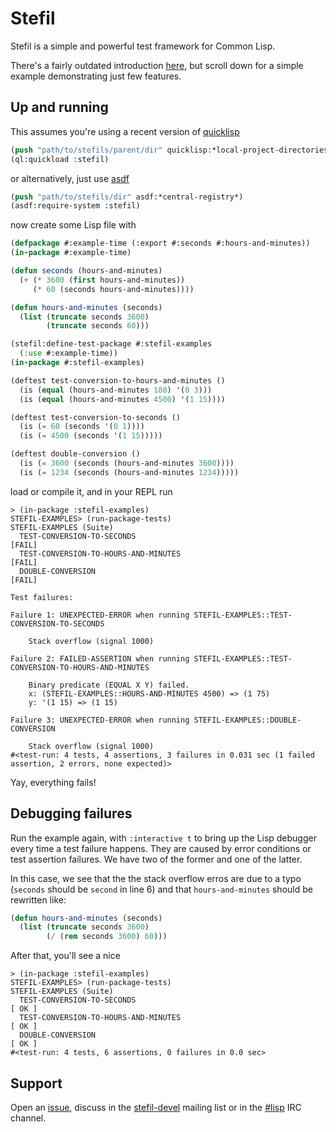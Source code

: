 Stefil
======

Stefil is a simple and powerful test framework for Common Lisp.

There's a fairly outdated introduction [here][old-intro], but scroll
down for a simple example demonstrating just few features.

Up and running
--------------

This assumes you're using a recent version of [quicklisp][quicklisp]

```lisp
(push "path/to/stefils/parent/dir" quicklisp:*local-project-directories*)
(ql:quickload :stefil)
```

or alternatively, just use [asdf][asdf]

```lisp
(push "path/to/stefils/dir" asdf:*central-registry*)
(asdf:require-system :stefil)
```

now create some Lisp file with

```lisp
(defpackage #:example-time (:export #:seconds #:hours-and-minutes))
(in-package #:example-time)

(defun seconds (hours-and-minutes)
  (+ (* 3600 (first hours-and-minutes))
     (* 60 (seconds hours-and-minutes))))

(defun hours-and-minutes (seconds)
  (list (truncate seconds 3600)
        (truncate seconds 60)))

(stefil:define-test-package #:stefil-examples
  (:use #:example-time))
(in-package #:stefil-examples)

(deftest test-conversion-to-hours-and-minutes ()
  (is (equal (hours-and-minutes 180) '(0 3)))
  (is (equal (hours-and-minutes 4500) '(1 15))))

(deftest test-conversion-to-seconds ()
  (is (= 60 (seconds '(0 1))))
  (is (= 4500 (seconds '(1 15)))))

(deftest double-conversion ()
  (is (= 3600 (seconds (hours-and-minutes 3600))))
  (is (= 1234 (seconds (hours-and-minutes 1234)))))
```
load or compile it, and in your REPL run

    > (in-package :stefil-examples)
    STEFIL-EXAMPLES> (run-package-tests)
    STEFIL-EXAMPLES (Suite)
      TEST-CONVERSION-TO-SECONDS                                                    [FAIL]
      TEST-CONVERSION-TO-HOURS-AND-MINUTES                                          [FAIL]
      DOUBLE-CONVERSION                                                             [FAIL]

    Test failures:

    Failure 1: UNEXPECTED-ERROR when running STEFIL-EXAMPLES::TEST-CONVERSION-TO-SECONDS

        Stack overflow (signal 1000)

    Failure 2: FAILED-ASSERTION when running STEFIL-EXAMPLES::TEST-CONVERSION-TO-HOURS-AND-MINUTES

        Binary predicate (EQUAL X Y) failed.
        x: (STEFIL-EXAMPLES::HOURS-AND-MINUTES 4500) => (1 75)
        y: '(1 15) => (1 15)

    Failure 3: UNEXPECTED-ERROR when running STEFIL-EXAMPLES::DOUBLE-CONVERSION

        Stack overflow (signal 1000)
    #<test-run: 4 tests, 4 assertions, 3 failures in 0.031 sec (1 failed assertion, 2 errors, none expected)>

Yay, everything fails!

Debugging failures
------------------

Run the example again, with `:interactive t` to bring up the Lisp debugger 
every time a test failure happens. They are caused by error conditions or 
test assertion failures. We have two of the former and one of the latter.

In this case, we see that the the stack overflow erros are due to a typo 
(`seconds` should be `second` in line 6) and that `hours-and-minutes` should 
be rewritten like:

```lisp
(defun hours-and-minutes (seconds)
  (list (truncate seconds 3600)
        (/ (rem seconds 3600) 60)))
```

After that, you'll see a nice

    > (in-package :stefil-examples)
    STEFIL-EXAMPLES> (run-package-tests)
    STEFIL-EXAMPLES (Suite)
      TEST-CONVERSION-TO-SECONDS                                                    [ OK ]
      TEST-CONVERSION-TO-HOURS-AND-MINUTES                                          [ OK ]
      DOUBLE-CONVERSION                                                             [ OK ]
    #<test-run: 4 tests, 6 assertions, 0 failures in 0.0 sec>

Support
-------

Open an [issue][issues], discuss in the [stefil-devel][stefil-devel] mailing 
list or in the [#lisp][sharp-lisp] IRC channel.


[old-intro]: http://common-lisp.net/project/stefil/index-old.shtml
[quicklisp]: http://quicklisp.org
[asdf]: http://common-lisp.net/project/asdf/
[stefil-devel]: http://dir.gmane.org/gmane.lisp.stefil.devel
[sharp-lisp]: irc://irc.freenode.net/#lisp
[issues]: https://github.com/luismbo/stefil/issues
